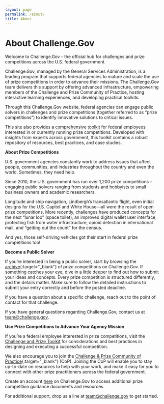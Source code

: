 ```yaml
---
layout: page
permalink: /about/
title: About
---
```

# About Challenge.Gov

Welcome to Challenge.Gov - the official hub for challenges and prize competitions across the U.S. federal government.

Challenge.Gov, managed by the General Services Administration, is a leading program that supports federal agencies to mature and scale the use of prize competitions in order to advance their missions. The Challenge.Gov team delivers this support by offering advanced infrastructure, empowering members of the Challenge and Prize Community of Practice, hosting interactive learning experiences, and developing practical toolkits.

Through this Challenge.Gov website, federal agencies can engage public solvers in challenges and prize competitions (together referred to as “prize competitions”) to identify innovative solutions to critical issues.

This site also provides a <a href="{{ site.baseurl }}/assets/document-library/ChallengeGov_Federal_Agency_Toolkit_13Oct2021.pdf" target="_blank" rel="noopener">comprehensive toolkit</a> for federal employees interested in or currently running prize competitions. Developed with insights from experts across government, this toolkit contains a robust repository of resources, best practices, and case studies.

**About Prize Competitions**

U.S. government agencies constantly work to address issues that affect people, communities, and industries throughout the country and even the world. Sometimes, they need help.

Since 2010, the U.S. government has run over 1,200 prize competitions - engaging public solvers ranging from students and hobbyists to small business owners and academic researchers.

Longitude and ship navigation, Lindbergh’s transatlantic flight, even initial designs for the U.S. Capitol and White House—all were the result of open prize competitions. More recently, challenges have produced concepts for the next “lunar loo” (space toilet), an improved digital wallet user interface, protecting fish from water infrastructure, opioid detection in international mail, and “getting out the count” for the census.

And yes, those self-driving vehicles got their start in federal prize competitions too!

**Become a Public Solver**

If you’re interested in being a public solver, start by browsing the [archive](https://www.challenge.gov/?state=archived){:target="_blank"} of prize competitions on Challenge.Gov. If something catches your eye, dive in a little deeper to find out how to submit your ideas and concepts. Every prize competition is structured differently, and the details matter. Make sure to follow the detailed instructions to submit your entry correctly and before the posted deadline.

If you have a question about a specific challenge, reach out to the point of contact for that challenge.

If you have general questions regarding Challenge.Gov, contact us at [team@challenge.gov](mailto:team@challenge.gov).

**Use Prize Competitions to Advance Your Agency Mission**

If you’re a federal employee interested in prize competitions, visit the <a href="{{ site.baseurl }}/assets/document-library/ChallengeGov_Federal_Agency_FAQ.pdf" target="_blank" rel="noopener">Challenge and Prize Toolkit</a> for considerations and best practices in designing and executing a successful competition.

We also encourage you to join the [Challenge & Prize Community of Practice](https://digital.gov/communities/challenges-prizes/){:target="_blank"} (CoP). Joining the CoP will enable you to stay up-to-date on resources to help with your work, and make it easy for you to connect with other prize practitioners across the federal government.

Create an account [here](https://portal.challenge.gov/sign-in/new) on Challenge.Gov to access additional prize competition guidance documents and resources.

For additional support, drop us a line at [team@challenge.gov](mailto:team@challenge.gov) to get started.
